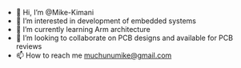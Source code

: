 - 👋 Hi, I’m @Mike-Kimani
- 👀 I’m interested in development of embedded systems
- 🌱 I’m currently learning Arm architecture
- 💞️ I’m looking to collaborate on PCB designs and available for PCB reviews
- 📫 How to reach me muchunumike@gmail.com

<!---
Mike-Kimani/Mike-Kimani is a ✨ special ✨ repository because its `README.md` (this file) appears on your GitHub profile.
You can click the Preview link to take a look at your changes.
--->
